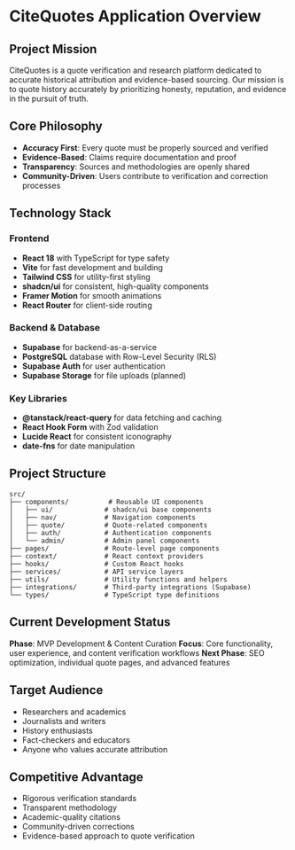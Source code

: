 
# CiteQuotes Application Overview

## Project Mission
CiteQuotes is a quote verification and research platform dedicated to accurate historical attribution and evidence-based sourcing. Our mission is to quote history accurately by prioritizing honesty, reputation, and evidence in the pursuit of truth.

## Core Philosophy
- **Accuracy First**: Every quote must be properly sourced and verified
- **Evidence-Based**: Claims require documentation and proof
- **Transparency**: Sources and methodologies are openly shared
- **Community-Driven**: Users contribute to verification and correction processes

## Technology Stack

### Frontend
- **React 18** with TypeScript for type safety
- **Vite** for fast development and building
- **Tailwind CSS** for utility-first styling
- **shadcn/ui** for consistent, high-quality components
- **Framer Motion** for smooth animations
- **React Router** for client-side routing

### Backend & Database
- **Supabase** for backend-as-a-service
- **PostgreSQL** database with Row-Level Security (RLS)
- **Supabase Auth** for user authentication
- **Supabase Storage** for file uploads (planned)

### Key Libraries
- **@tanstack/react-query** for data fetching and caching
- **React Hook Form** with Zod validation
- **Lucide React** for consistent iconography
- **date-fns** for date manipulation

## Project Structure

```
src/
├── components/          # Reusable UI components
│   ├── ui/             # shadcn/ui base components
│   ├── nav/            # Navigation components
│   ├── quote/          # Quote-related components
│   ├── auth/           # Authentication components
│   └── admin/          # Admin panel components
├── pages/              # Route-level page components
├── context/            # React context providers
├── hooks/              # Custom React hooks
├── services/           # API service layers
├── utils/              # Utility functions and helpers
├── integrations/       # Third-party integrations (Supabase)
└── types/              # TypeScript type definitions
```

## Current Development Status
**Phase**: MVP Development & Content Curation
**Focus**: Core functionality, user experience, and content verification workflows
**Next Phase**: SEO optimization, individual quote pages, and advanced features

## Target Audience
- Researchers and academics
- Journalists and writers
- History enthusiasts
- Fact-checkers and educators
- Anyone who values accurate attribution

## Competitive Advantage
- Rigorous verification standards
- Transparent methodology
- Academic-quality citations
- Community-driven corrections
- Evidence-based approach to quote verification
